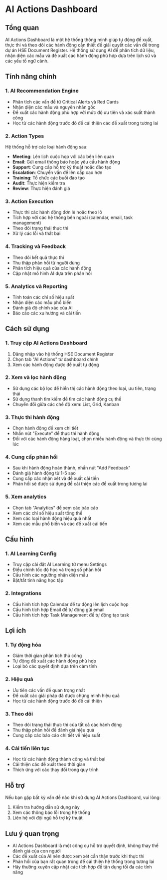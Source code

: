 # AI Actions Dashboard

## Tổng quan

AI Actions Dashboard là một hệ thống thông minh giúp tự động đề xuất, thực thi và theo dõi các hành động cần thiết để giải quyết các vấn đề trong dự án HSE Document Register. Hệ thống sử dụng AI để phân tích dữ liệu, nhận diện các mẫu và đề xuất các hành động phù hợp dựa trên lịch sử và các yếu tố ngữ cảnh.

## Tính năng chính

### 1. AI Recommendation Engine
- Phân tích các vấn đề từ Critical Alerts và Red Cards
- Nhận diện các mẫu và nguyên nhân gốc
- Đề xuất các hành động phù hợp với mức độ ưu tiên và xác suất thành công
- Học từ các hành động trước đó để cải thiện các đề xuất trong tương lai

### 2. Action Types
Hệ thống hỗ trợ các loại hành động sau:
- **Meeting**: Lên lịch cuộc họp với các bên liên quan
- **Email**: Gửi email thông báo hoặc yêu cầu hành động
- **Support**: Cung cấp hỗ trợ kỹ thuật hoặc đào tạo
- **Escalation**: Chuyển vấn đề lên cấp cao hơn
- **Training**: Tổ chức các buổi đào tạo
- **Audit**: Thực hiện kiểm tra
- **Review**: Thực hiện đánh giá

### 3. Action Execution
- Thực thi các hành động đơn lẻ hoặc theo lô
- Tích hợp với các hệ thống bên ngoài (calendar, email, task management)
- Theo dõi trạng thái thực thi
- Xử lý các lỗi và thất bại

### 4. Tracking và Feedback
- Theo dõi kết quả thực thi
- Thu thập phản hồi từ người dùng
- Phân tích hiệu quả của các hành động
- Cập nhật mô hình AI dựa trên phản hồi

### 5. Analytics và Reporting
- Tính toán các chỉ số hiệu suất
- Nhận diện các mẫu phổ biến
- Đánh giá độ chính xác của AI
- Báo cáo các xu hướng và cải tiến

## Cách sử dụng

### 1. Truy cập AI Actions Dashboard
1. Đăng nhập vào hệ thống HSE Document Register
2. Chọn tab "AI Actions" từ dashboard chính
3. Xem các hành động được đề xuất tự động

### 2. Xem và lọc hành động
- Sử dụng các bộ lọc để hiển thị các hành động theo loại, ưu tiên, trạng thái
- Sử dụng thanh tìm kiếm để tìm các hành động cụ thể
- Chuyển đổi giữa các chế độ xem: List, Grid, Kanban

### 3. Thực thi hành động
- Chọn hành động để xem chi tiết
- Nhấn nút "Execute" để thực thi hành động
- Đối với các hành động hàng loạt, chọn nhiều hành động và thực thi cùng lúc

### 4. Cung cấp phản hồi
- Sau khi hành động hoàn thành, nhấn nút "Add Feedback"
- Đánh giá hành động từ 1-5 sao
- Cung cấp các nhận xét và đề xuất cải tiến
- Phản hồi sẽ được sử dụng để cải thiện các đề xuất trong tương lai

### 5. Xem analytics
- Chọn tab "Analytics" để xem các báo cáo
- Xem các chỉ số hiệu suất tổng thể
- Xem các loại hành động hiệu quả nhất
- Xem các mẫu phổ biến và các đề xuất cải tiến

## Cấu hình

### 1. AI Learning Config
- Truy cập cài đặt AI Learning từ menu Settings
- Điều chỉnh tốc độ học và trọng số phản hồi
- Cấu hình các ngưỡng nhận diện mẫu
- Bật/tắt tính năng học tập

### 2. Integrations
- Cấu hình tích hợp Calendar để tự động lên lịch cuộc họp
- Cấu hình tích hợp Email để tự động gửi email
- Cấu hình tích hợp Task Management để tự động tạo task

## Lợi ích

### 1. Tự động hóa
- Giảm thời gian phân tích thủ công
- Tự động đề xuất các hành động phù hợp
- Loại bỏ các quyết định dựa trên cảm tính

### 2. Hiệu quả
- Ưu tiên các vấn đề quan trọng nhất
- Đề xuất các giải pháp đã được chứng minh hiệu quả
- Học từ các hành động trước đó để cải thiện

### 3. Theo dõi
- Theo dõi trạng thái thực thi của tất cả các hành động
- Thu thập phản hồi để đánh giá hiệu quả
- Cung cấp các báo cáo chi tiết về hiệu suất

### 4. Cải tiến liên tục
- Học từ các hành động thành công và thất bại
- Cải thiện các đề xuất theo thời gian
- Thích ứng với các thay đổi trong quy trình

## Hỗ trợ

Nếu bạn gặp bất kỳ vấn đề nào khi sử dụng AI Actions Dashboard, vui lòng:
1. Kiểm tra hướng dẫn sử dụng này
2. Xem các thông báo lỗi trong hệ thống
3. Liên hệ với đội ngũ hỗ trợ kỹ thuật

## Lưu ý quan trọng

- AI Actions Dashboard là một công cụ hỗ trợ quyết định, không thay thế đánh giá của con người
- Các đề xuất của AI nên được xem xét cẩn thận trước khi thực thi
- Phản hồi của bạn rất quan trọng để cải thiện hệ thống trong tương lai
- Hãy thường xuyên cập nhật các tích hợp để tận dụng tối đa các tính năng